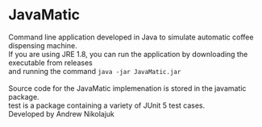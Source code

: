 # JavaMatic

Command line application developed in Java to simulate automatic coffee dispensing machine. <br />
If you are using JRE 1.8, you can run the application by downloading the executable from releases <br />
and running the command `java -jar JavaMatic.jar` <br />
<br />
Source code for the JavaMatic implemenation is stored in the javamatic package. <br />
test is a package containing a variety of JUnit 5 test cases. <br />
Developed by Andrew Nikolajuk
